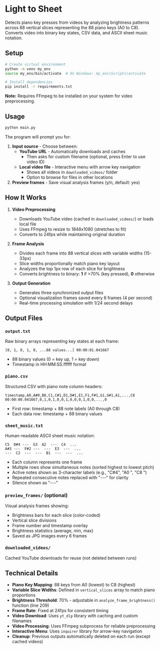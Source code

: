 # Light to Sheet

Detects piano key presses from videos by analyzing brightness patterns across 88 vertical slices representing the 88 piano keys (A0 to C8). Converts video into binary key states, CSV data, and ASCII sheet music notation.

## Setup

```bash
# Create virtual environment
python -m venv my_env
source my_env/bin/activate  # On Windows: my_env\Scripts\activate

# Install dependencies
pip install -r requirements.txt
```

**Note:** Requires FFmpeg to be installed on your system for video preprocessing.

## Usage

```bash
python main.py
```

The program will prompt you for:
1. **Input source** - Choose between:
   - **YouTube URL** - Automatically downloads and caches
     - Then asks for custom filename (optional, press Enter to use video ID)
   - **Local video file** - Interactive menu with arrow key navigation
     - Shows all videos in `downloaded_videos/` folder
     - Option to browse for files in other locations
2. **Preview frames** - Save visual analysis frames (y/n, default: yes)

## How It Works

1. **Video Preprocessing**
   - Downloads YouTube video (cached in `downloaded_videos/`) or loads local file
   - Uses FFmpeg to resize to 1848x1080 (stretches to fit)
   - Converts to 24fps while maintaining original duration

2. **Frame Analysis**
   - Divides each frame into 88 vertical slices with variable widths (15-33px)
   - Slice widths proportionally match piano key layout
   - Analyzes the top 1px row of each slice for brightness
   - Converts brightness to binary: **1** if >70% (key pressed), **0** otherwise

3. **Output Generation**
   - Generates three synchronized output files
   - Optional visualization frames saved every 6 frames (4 per second)
   - Real-time processing simulation with 1/24 second delays

## Output Files

### `output.txt`
Raw binary arrays representing key states at each frame:
```
[0, 1, 0, 1, 0, ...88 values...] 00:00:01.041667
```
- 88 binary values (0 = key up, 1 = key down)
- Timestamp in HH:MM:SS.ffffff format

### `piano.csv`
Structured CSV with piano note column headers:
```
timestamp,A0,A#0,B0,C1,C#1,D1,D#1,E1,F1,F#1,G1,G#1,A1,...,C8
00:00:00.041667,0,1,0,1,0,0,1,0,0,0,1,0,0,...,0
```
- First row: timestamp + 88 note labels (A0 through C8)
- Each data row: timestamp + 88 binary values

### `sheet_music.txt`
Human-readable ASCII sheet music notation:
```
C5  D#4 ---  G3  A2  ---  C4  ...
A#3 ---  F#2 ---  ---  E3  ---  ...
---  C2  ---  ---  B1  ---  ---  ...
```
- Each column represents one frame
- Multiple rows show simultaneous notes (sorted highest to lowest pitch)
- Active notes shown as 3-character labels (e.g., "C#4", "A0 ", "C8 ")
- Repeated consecutive notes replaced with "---" for clarity
- Silence shown as "---"

### `preview_frames/` (optional)
Visual analysis frames showing:
- Brightness bars for each slice (color-coded)
- Vertical slice divisions
- Frame number and timestamp overlay
- Brightness statistics (average, min, max)
- Saved as JPG images every 6 frames

### `downloaded_videos/`
Cached YouTube downloads for reuse (not deleted between runs)

## Technical Details

- **Piano Key Mapping**: 88 keys from A0 (lowest) to C8 (highest)
- **Variable Slice Widths**: Defined in `vertical_slices` array to match piano proportions
- **Brightness Threshold**: 70% - adjustable in `analyze_frame_brightness()` function (line 209)
- **Frame Rate**: Fixed at 24fps for consistent timing
- **Video Download**: Uses `yt_dlp` library with caching and custom filenames
- **Video Processing**: Uses FFmpeg subprocess for reliable preprocessing
- **Interactive Menu**: Uses `inquirer` library for arrow-key navigation
- **Cleanup**: Previous outputs automatically deleted on each run (except cached videos)